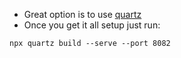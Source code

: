 
- Great option is to use [quartz](https://quartz.jzhao.xyz/)
- Once you get it all setup just run:

```
npx quartz build --serve --port 8082
```



